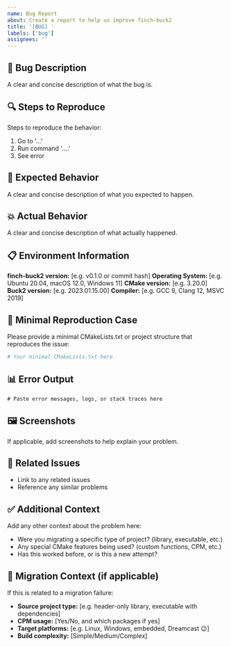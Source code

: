 ```yaml
---
name: Bug Report
about: Create a report to help us improve finch-buck2
title: '[BUG] '
labels: ['bug']
assignees: ''
---
```


## 🐛 Bug Description

A clear and concise description of what the bug is.

## 🔍 Steps to Reproduce

Steps to reproduce the behavior:

1. Go to '...'
2. Run command '....'
3. See error

## 🎯 Expected Behavior

A clear and concise description of what you expected to happen.

## 💥 Actual Behavior

A clear and concise description of what actually happened.

## 📋 Environment Information

**finch-buck2 version:** [e.g. v0.1.0 or commit hash]
**Operating System:** [e.g. Ubuntu 20.04, macOS 12.0, Windows 11]
**CMake version:** [e.g. 3.20.0]
**Buck2 version:** [e.g. 2023.01.15.00]
**Compiler:** [e.g. GCC 9, Clang 12, MSVC 2019]

## 📁 Minimal Reproduction Case

Please provide a minimal CMakeLists.txt or project structure that reproduces the issue:

```cmake
# Your minimal CMakeLists.txt here
```

## 📊 Error Output

```
# Paste error messages, logs, or stack traces here
```

## 🖼️ Screenshots

If applicable, add screenshots to help explain your problem.

## 🔗 Related Issues

- Link to any related issues
- Reference any similar problems

## ✅ Additional Context

Add any other context about the problem here:

- Were you migrating a specific type of project? (library, executable, etc.)
- Any special CMake features being used? (custom functions, CPM, etc.)
- Has this worked before, or is this a new attempt?

## 🎯 Migration Context (if applicable)

If this is related to a migration failure:

- **Source project type:** [e.g. header-only library, executable with dependencies]
- **CPM usage:** [Yes/No, and which packages if yes]
- **Target platforms:** [e.g. Linux, Windows, embedded, Dreamcast 😉]
- **Build complexity:** [Simple/Medium/Complex]
